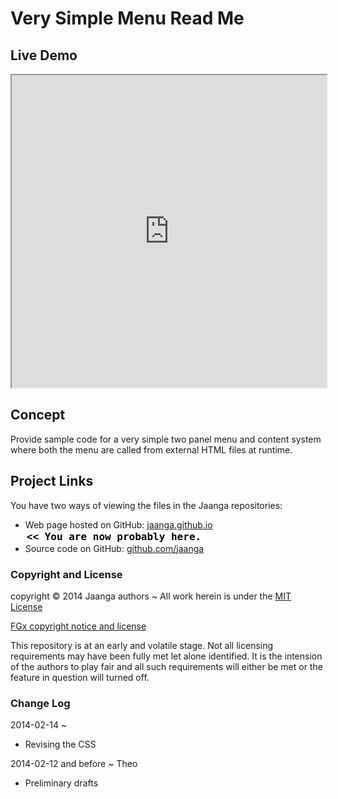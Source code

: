 Very Simple Menu Read Me
========================

## Live Demo
<iframe src="http://jaanga.github.io/blode/very-simple-menu/r1/index.html" width=100% height=500px class='overview' >
There is an `iframe` here. It is not visible when viewed on github.com/jaanga. To view, please go to jaanga.github.io. See 'Project Links' just below.
</iframe>


## Concept
Provide sample code for a very simple two panel menu and content system where both the menu are called from external HTML files at runtime.


## Project Links

You have two ways of viewing the files in the Jaanga repositories:  

* Web page hosted on GitHub: [jaanga.github.io]( http://jaanga.github.io/blode/very-simple-menu "view the files as apps." )  <input value="<< You are now probably here." size=28 style="font:bold 12pt monospace;border-width:0;" >  
* Source code on GitHub: [github.com/jaanga]( https://github.com/jaanga/blode/tree/gh-pages/very-simple-menu "View the files as source code." )  <scan style=display:none ><< You are now probably here.</scan>


### Copyright and License
copyright &copy; 2014 Jaanga authors ~ All work herein is under the [MIT License](http://jaanga.github.io/libs/jaanga-copyright-and-mit-license.md)

[FGx copyright notice and license]( https://github.com/fgx/fgx.github.io/blob/master/fgx-copyright-notice-and-license.md )

This repository is at an early and volatile stage. Not all licensing requirements may have been fully met let alone identified. It is the intension of the authors to play fair and all such requirements will either be met or the feature in question will turned off.

### Change Log

2014-02-14 ~ 

* Revising the CSS

2014-02-12 and before ~ Theo

* Preliminary drafts 